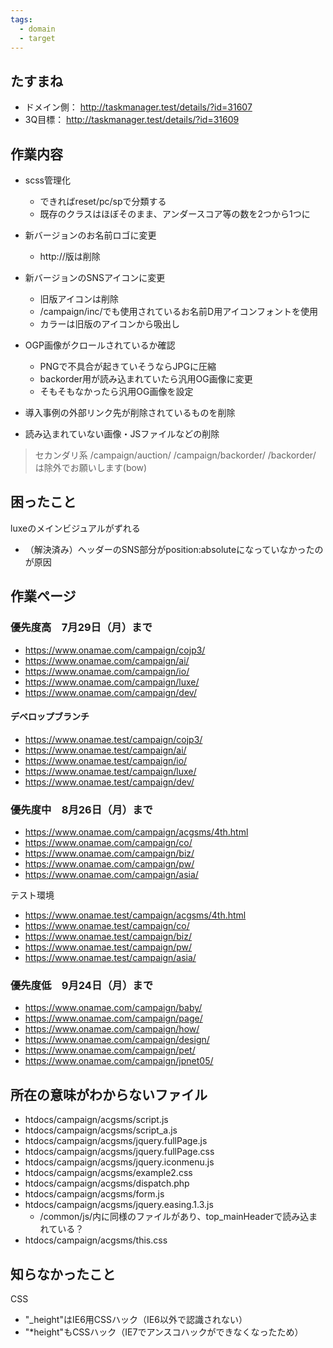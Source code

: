```yaml
---
tags:
  - domain
  - target
---
```

## たすまね
- ドメイン側： http://taskmanager.test/details/?id=31607
- 3Q目標： http://taskmanager.test/details/?id=31609

## 作業内容
- scss管理化
    - できればreset/pc/spで分類する
    - 既存のクラスはほぼそのまま、アンダースコア等の数を2つから1つに

- 新バージョンのお名前ロゴに変更
    - http://版は削除

- 新バージョンのSNSアイコンに変更
    - 旧版アイコンは削除
    - /campaign/inc/でも使用されているお名前D用アイコンフォントを使用
    - カラーは旧版のアイコンから吸出し

- OGP画像がクロールされているか確認
    - PNGで不具合が起きていそうならJPGに圧縮
    - backorder用が読み込まれていたら汎用OG画像に変更
    - そもそもなかったら汎用OG画像を設定 

- 導入事例の外部リンク先が削除されているものを削除

- 読み込まれていない画像・JSファイルなどの削除



> セカンダリ系
> /campaign/auction/
> /campaign/backorder/
> /backorder/
> は除外でお願いします(bow)



## 困ったこと
luxeのメインビジュアルがずれる
- （解決済み）ヘッダーのSNS部分がposition:absoluteになっていなかったのが原因

## 作業ページ
### 優先度高　7月29日（月）まで
- https://www.onamae.com/campaign/cojp3/
- https://www.onamae.com/campaign/ai/
- https://www.onamae.com/campaign/io/
- https://www.onamae.com/campaign/luxe/
- https://www.onamae.com/campaign/dev/

#### デベロップブランチ
- https://www.onamae.test/campaign/cojp3/
- https://www.onamae.test/campaign/ai/
- https://www.onamae.test/campaign/io/
- https://www.onamae.test/campaign/luxe/
- https://www.onamae.test/campaign/dev/


### 優先度中　8月26日（月）まで
- https://www.onamae.com/campaign/acgsms/4th.html
- https://www.onamae.com/campaign/co/
- https://www.onamae.com/campaign/biz/
- https://www.onamae.com/campaign/pw/
- https://www.onamae.com/campaign/asia/

テスト環境
- https://www.onamae.test/campaign/acgsms/4th.html
- https://www.onamae.test/campaign/co/
- https://www.onamae.test/campaign/biz/
- https://www.onamae.test/campaign/pw/
- https://www.onamae.test/campaign/asia/

### 優先度低　9月24日（月）まで
- https://www.onamae.com/campaign/baby/
- https://www.onamae.com/campaign/page/
- https://www.onamae.com/campaign/how/
- https://www.onamae.com/campaign/design/
- https://www.onamae.com/campaign/pet/
- https://www.onamae.com/campaign/jpnet05/


## 所在の意味がわからないファイル
- htdocs/campaign/acgsms/script.js
- htdocs/campaign/acgsms/script_a.js
- htdocs/campaign/acgsms/jquery.fullPage.js
- htdocs/campaign/acgsms/jquery.fullPage.css
- htdocs/campaign/acgsms/jquery.iconmenu.js
- htdocs/campaign/acgsms/example2.css
- htdocs/campaign/acgsms/dispatch.php
- htdocs/campaign/acgsms/form.js
- htdocs/campaign/acgsms/jquery.easing.1.3.js
	- /common/js/内に同様のファイルがあり、top_mainHeaderで読み込まれている？
- htdocs/campaign/acgsms/this.css


## 知らなかったこと
CSS
- "_height"はIE6用CSSハック（IE6以外で認識されない）
- "*height"もCSSハック（IE7でアンスコハックができなくなったため）